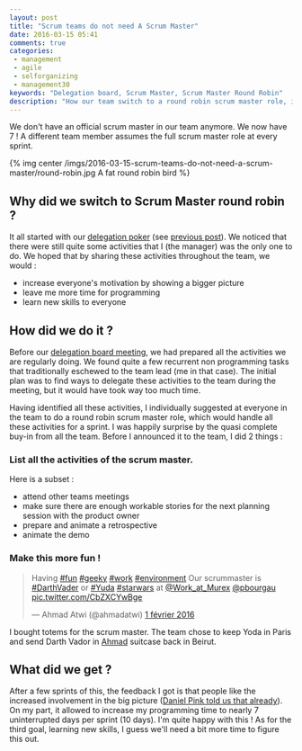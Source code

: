 ```yaml
---
layout: post
title: "Scrum teams do not need A Scrum Master"
date: 2016-03-15 05:41
comments: true
categories:
 - management
 - agile
 - selforganizing
 - management30
keywords: "Delegation board, Scrum Master, Scrum Master Round Robin"
description: "How our team switch to a round robin scrum master role, in order to increase self organization and delegation"
---
```

We don't have an official scrum master in our team anymore. We now have 7 ! A different team member assumes the full scrum master role at every sprint.

{% img center /imgs/2016-03-15-scrum-teams-do-not-need-a-scrum-master/round-robin.jpg A fat round robin bird %}

## Why did we switch to Scrum Master round robin ?

It all started with our [delegation poker](https://management30.com/product/delegation-poker/) (see [previous post](/stop-feeling-like-a-kid-everytime-you-ask-a-day-off/)). We noticed that there were still quite some activities that I (the manager) was the only one to do. We hoped that by sharing these activities throughout the team, we would :

* increase everyone's motivation by showing a bigger picture
* leave me more time for programming
* learn new skills to everyone

## How did we do it ?

Before our [delegation board meeting](https://management30.com/product/workouts/delegation-employee-engagement/), we had prepared all the activities we are regularly doing. We found quite a few recurrent non programming tasks that traditionally eschewed to the team lead (me in that case). The initial plan was to find ways to delegate these activities to the team during the meeting, but it would have took way too much time.

Having identified all these activities, I individually suggested at everyone in the team to do a round robin scrum master role, which would handle all these activities for a sprint. I was happily surprise by the quasi complete buy-in from all the team. Before I announced it to the team, I did 2 things :

### List all the activities of the scrum master.

Here is a subset :

* attend other teams meetings
* make sure there are enough workable stories for the next planning session with the product owner
* prepare and animate a retrospective
* animate the demo

### Make this more fun !

<blockquote class="twitter-tweet" data-lang="fr"><p lang="en" dir="ltr">Having <a href="https://twitter.com/hashtag/fun?src=hash">#fun</a> <a href="https://twitter.com/hashtag/geeky?src=hash">#geeky</a> <a href="https://twitter.com/hashtag/work?src=hash">#work</a> <a href="https://twitter.com/hashtag/environment?src=hash">#environment</a> Our scrummaster is <a href="https://twitter.com/hashtag/DarthVader?src=hash">#DarthVader</a> or <a href="https://twitter.com/hashtag/Yuda?src=hash">#Yuda</a> <a href="https://twitter.com/hashtag/starwars?src=hash">#starwars</a> at <a href="https://twitter.com/Work_at_Murex">@Work_at_Murex</a> <a href="https://twitter.com/pbourgau">@pbourgau</a> <a href="https://t.co/CbZXCYwBge">pic.twitter.com/CbZXCYwBge</a></p>&mdash; Ahmad Atwi (@ahmadatwi) <a href="https://twitter.com/ahmadatwi/status/694190926684618753">1 février 2016</a></blockquote>
<script async src="//platform.twitter.com/widgets.js" charset="utf-8"></script>

I bought totems for the scrum master. The team chose to keep Yoda in Paris and send Darth Vador in [Ahmad](https://twitter.com/ahmadatwi) suitcase back in Beirut.

## What did we get ?

After a few sprints of this, the feedback I got is that people like the increased involvement in the big picture ([Daniel Pink told us that already](http://www.amazon.com/Drive-Surprising-Truth-About-Motivates/dp/1594484805/ref=sr_1_1?tag=pbourgau-20&amp;ie=UTF8&qid=1458076848&sr=8-1&keywords=daniel+pink+drive)). On my part, it allowed to increase my programming time to nearly 7 uninterrupted days per sprint (10 days). I'm quite happy with this ! As for the third goal, learning new skills, I guess we'll need a bit more time to figure this out.
